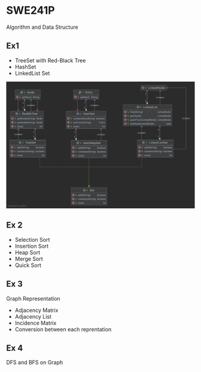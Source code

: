 # SWE241P
Algorithm and Data Structure

## Ex1

- TreeSet with Red-Black Tree
- HashSet
- LinkedList Set

![](./assets/ex1-1.png)

## Ex 2

- Selection Sort
- Insertion Sort
- Heap Sort
- Merge Sort
- Quick Sort

## Ex 3

Graph Representation

- Adjacency Matrix
- Adjacency List
- Incidence Matrix
- Conversion between each reprentation

## Ex 4

DFS and BFS on Graph
